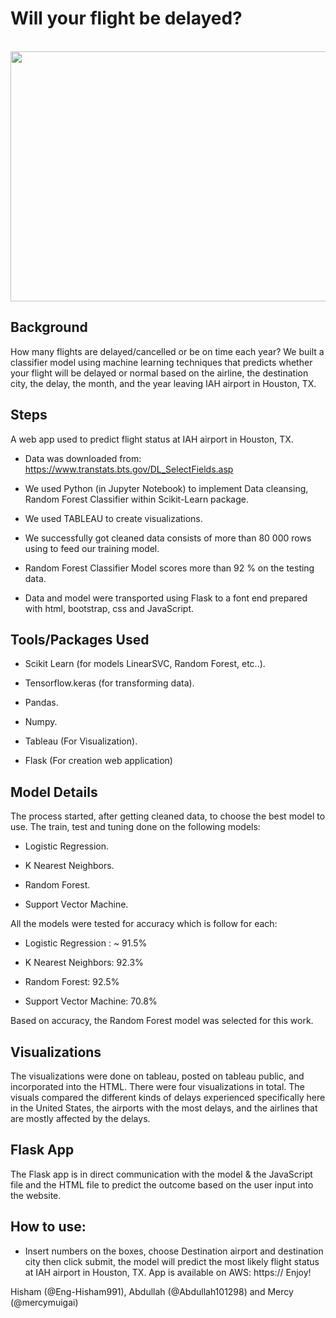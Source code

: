# Will your flight be delayed? 
<br> 

<img src = "https://www.smartertravel.com/uploads/2013/10/stm52582875d01ca20131011.jpg" width = 600 height= 400>

## Background 

How many flights are delayed/cancelled or be on time each year? We built a classifier model using machine learning techniques that predicts whether your flight will be delayed or normal based on the 
airline, the destination city, the delay, the month, and the year leaving IAH airport in Houston, TX. 

## Steps 

A web app used to predict flight status at IAH airport in Houston, TX.

  -	Data was downloaded from: https://www.transtats.bts.gov/DL_SelectFields.asp
  
  -	We used Python (in Jupyter Notebook) to implement Data cleansing, Random Forest Classifier within Scikit-Learn package.
  
  -	We used TABLEAU to create visualizations.
  
  -	We successfully got cleaned data consists of more than 80 000 rows using to feed our training model.
  
  -	Random Forest Classifier Model scores more than 92 % on the testing data.
  
  -	Data and model were transported using Flask to a font end prepared with html, bootstrap, css and JavaScript.

## Tools/Packages Used

  -	Scikit Learn (for models LinearSVC, Random Forest, etc..).

  - Tensorflow.keras  (for transforming data).

  -	Pandas.

  -	Numpy.

  -	Tableau (For Visualization).

  -	Flask (For creation web application)


## Model Details 

The process started, after getting cleaned data, to choose the best model to use. The train, test and tuning done on the following models:

 - Logistic Regression.
 
 - K Nearest Neighbors.
 
 - Random Forest.
 
 - Support Vector Machine.

All the models were tested for accuracy which is follow for each:

 - Logistic Regression : ~ 91.5%
 
 - K Nearest Neighbors: 92.3%
 
 - Random Forest: 92.5%
 
 - Support Vector Machine: 70.8%

Based on accuracy, the Random Forest model was selected for this work.
  
## Visualizations 

The visualizations were done on tableau, posted on tableau public, and incorporated into the HTML. 
There were four visualizations in total. The visuals compared the different kinds of delays experienced specifically here in the United States, the airports with the most delays, and the airlines that are mostly affected by the delays.

## Flask App 

The Flask app is in direct communication with the model & the JavaScript file and the HTML file to predict the outcome based on the user input into the website. 

## How to use:
  -	Insert numbers on the boxes, choose Destination airport and destination city then click submit, the model will predict the most likely flight status at IAH airport in Houston, TX. 
App is available on AWS: https:// Enjoy!

 Hisham (@Eng-Hisham991), Abdullah (@Abdullah101298) and Mercy (@mercymuigai)





